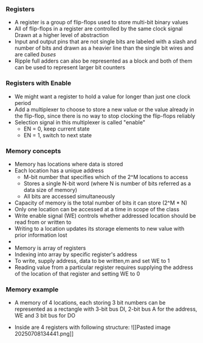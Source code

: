 ### Registers
- A register is a group of flip-flops used to store multi-bit binary values
- All of flip-flops in a register are controlled by the same clock signal 
  Drawn at a higher level of abstraction
- Input and output pins that are not single bits are labeled with a slash and number of bits and drawn as a heavier line than the single bit wires and are called *buses*
- Ripple full adders can also be represented as a block and both of them can be used to represent larger bit counters

### Registers with Enable
- We might want a register to hold a value for longer than just one clock period
- Add a multiplexer to choose to store a new value or the value already in the flip-flop, since there is no way to stop clocking the flip-flops reliably
- Selection signal in this multiplexer is called "enable"
	- EN = 0, keep current state
	- EN = 1, switch to next state

### Memory concepts
- Memory has locations where data is stored
- Each location has a unique address
	- M-bit number that specifies which of the 2^M locations to access
	- Stores a single N-bit word (where N is number of bits referred as a data size of memory)
	- All bits are accessed simultaneously
- Capacity of memory is the total number of bits it can store (2^M * N)
- Only one location can be accessed at a time in scope of the class
- Write enable signal (WE) controls whether addressed location should be read from or written to
- Writing to a location updates its storage elements to new value with prior information lost
- 
- Memory is array of registers
- Indexing into array by specific register's address
- To write, supply address, data to be written,m and set WE to 1
- Reading value from a particular register requires supplying the address of the location of that register and setting WE to 0

### Memory example
- A memory of 4 locations, each storing 3 bit numbers can be represented as a rectangle with 3-bit bus DI, 2-bit bus A for the address, WE and 3 bit bus for DO

- Inside are 4 registers with following structure:
 ![[Pasted image 20250708134441.png]]
